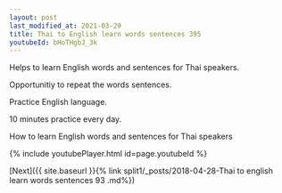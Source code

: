```yaml
---
layout: post
last_modified_at: 2021-03-29
title: Thai to English learn words sentences 395 
youtubeId: bHoTHgbJ_3k
---
```

 
 
Helps to learn English words and sentences for Thai speakers.

Opportunitiy to repeat the words sentences. 

Practice English language. 
 
10 minutes practice every day. 
 
How to learn English words and sentences for Thai speakers 
 
{% include youtubePlayer.html id=page.youtubeId %}
 
 
[Next]({{ site.baseurl }}{% link  split1/_posts/2018-04-28-Thai to english learn words sentences 93 .md%})
 
